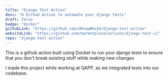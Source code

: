 ```yaml
---
title: "Django Test Action"
desc: "A Github Action to automate your django tests"
draft: false
badge: "docker"
githubLink: "https://github.com/UKnowWhoIm/django-test-action"
websiteLink: "https://github.com/marketplace/actions/django-test-ci"
repo: "django-test-action"
---
```


This is a github action built using Docker to run your django tests to ensure that you don't break existing stuff while making new changes

I made this project while working at QAPP, as we integrated tests into our codebase.
